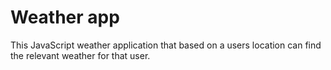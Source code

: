 # Weather app
This JavaScript weather application that based on a users location can find the relevant weather for that user.
